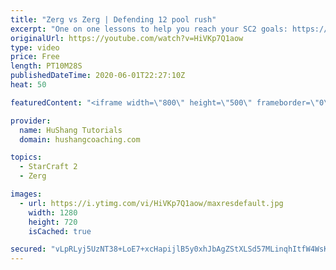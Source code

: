 ```yaml
---
title: "Zerg vs Zerg | Defending 12 pool rush"
excerpt: "One on one lessons to help you reach your SC2 goals: https://www.hushangcoaching.com ------------------------------------------------------------------------------------------------------- In this guide we take a look at how to defend one of the most infamous \"zerg rushes\" in sc2: the 12 pool. This rush"
originalUrl: https://youtube.com/watch?v=HiVKp7Q1aow
type: video
price: Free
length: PT10M28S
publishedDateTime: 2020-06-01T22:27:10Z
heat: 50

featuredContent: "<iframe width=\"800\" height=\"500\" frameborder=\"0\" src=\"https://www.youtube.com/embed/HiVKp7Q1aow\" allow=\"accelerometer; autoplay; encrypted-media; gyroscope; picture-in-picture\" allowfullscreen></iframe>"

provider:
  name: HuShang Tutorials
  domain: hushangcoaching.com

topics:
  - StarCraft 2
  - Zerg

images:
  - url: https://i.ytimg.com/vi/HiVKp7Q1aow/maxresdefault.jpg
    width: 1280
    height: 720
    isCached: true

secured: "vLpRLyj5UzNT38+LoE7+xcHapijlB5y0xhJbAgZStXLSd57MLinqhItfW4WsKZ3Q6Nd6OdI5LKpgHerK13GWivkoQYWYV1YglOnmUDdQnzZFkbVnt75rccotEC05qo10CbMc4wgvW+rV1H6zwAtRjrTRNCUZ8VzDGgaDwcSReIFijW5oubCs5ywcpre2opwuBpTFjRjCI6ZmExzIhHhWBT3Rd36QlZI1POFNj7Qr3n2QaUB4gXN67nn/1P3d+1+crJWhmEw8avLNqG3tBYk3NujnIvJylkVdb2cJkaE2m20rEld2l9W+aEV8LaEjJ6uI2p6MsaFNWFBcbbzWDdSJJTc18o2KHkuqzPhQzRiRW4pv3WW1KtmkYpCSrUK0JWJ44KfashPgVLo4wvP1V8RR+qE/iZuTNghwtDdZoF6YqiE=;rwq6N349ZB8qaoGWRddelg=="
---
```


